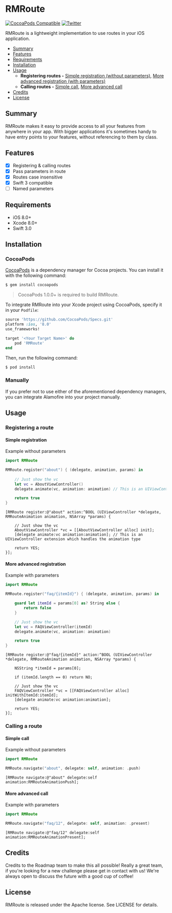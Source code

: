 # RMRoute

[![CocoaPods Compatible](https://img.shields.io/cocoapods/p/RMRoute.svg)](https://img.shields.io/cocoapods/p/RMRoute.svg)
[![Twitter](https://img.shields.io/twitter/follow/roadmaptravel.svg?style=social&label=Follow)](http://twitter.com/roadmaptravel)

RMRoute is a lightweight implementation to use routes in your iOS application.

- [Summary](#summary)
- [Features](#features)
- [Requirements](#requirements)
- [Installation](#installation)
- [Usage](#usage)
    - **Registering routes -** [Simple registration (without parameters)](#simple-registration), [More advanced registration (with parameters)](#more-advanced-registration)
    - **Calling routes -** [Simple call](#simple-call), [More advanced call](#more-advanced-call)
- [Credits](#credits)
- [License](#license)

## Summary

RMRoute makes it easy to provide access to all your features from anywhere in your app. With bigger applications it's sometimes handy to have entry points to your features, without referencing to them by class.

## Features

- [x] Registering & calling routes
- [x] Pass parameters in route
- [x] Routes case insensitive
- [x] Swift 3 compatible
- [ ] Named parameters

## Requirements

- iOS 8.0+
- Xcode 8.0+
- Swift 3.0

## Installation

### CocoaPods

[CocoaPods](http://cocoapods.org) is a dependency manager for Cocoa projects. You can install it with the following command:

```bash
$ gem install cocoapods
```

> CocoaPods 1.0.0+ is required to build RMRoute.

To integrate RMRoute into your Xcode project using CocoaPods, specify it in your `Podfile`:

```ruby
source 'https://github.com/CocoaPods/Specs.git'
platform :ios, '8.0'
use_frameworks!

target '<Your Target Name>' do
    pod 'RMRoute'
end
```

Then, run the following command:

```bash
$ pod install
```

### Manually

If you prefer not to use either of the aforementioned dependency managers, you can integrate Alamofire into your project manually.

## Usage

### Registering a route

#### Simple registration

Example without parameters

```swift
import RMRoute

RMRoute.register("about") { (delegate, animation, params) in
			
	// Just show the vc
	let vc = AboutViewController()
	delegate.animate(vc, animation: animation) // This is an UIViewController extension which handles the animation type

	return true
}
```

```objc
[RMRoute register:@"about" action:^BOOL (UIViewController *delegate, RMRouteAnimation animation, NSArray *params) {
		
	// Just show the vc
	AboutViewController *vc = [[AboutViewController alloc] init];
	[delegate animate:vc animation:animation]; // This is an UIViewController extension which handles the animation type

	return YES;
}];
```

#### More advanced registration

Example with parameters

```swift
import RMRoute

RMRoute.register("faq/{itemId}") { (delegate, animation, params) in

	guard let itemId = params[0] as? String else {
		return false
	}

	// Just show the vc
	let vc = FAQViewController(itemId)
	delegate.animate(vc, animation: animation)

	return true
}
```

```objc
[RMRoute register:@"faq/{itemId}" action:^BOOL (UIViewController *delegate, RMRouteAnimation animation, NSArray *params) {

	NSString *itemId = params[0];

	if (itemId.length == 0) return NO;
		
	// Just show the vc
	FAQViewController *vc = [[FAQViewController alloc] initWithItemId:itemId];
	[delegate animate:vc animation:animation];

	return YES;
}];
```

### Calling a route

#### Simple call

Example without parameters

```swift
import RMRoute

RMRoute.navigate("about", delegate: self, animation: .push)
```

```objc
[RMRoute navigate:@"about" delegate:self animation:RMRouteAnimationPush];
```

#### More advanced call

Example with parameters

```swift
import RMRoute

RMRoute.navigate("faq/12", delegate: self, animation: .present)
```

```objc
[RMRoute navigate:@"faq/12" delegate:self animation:RMRouteAnimationPresent];
```

## Credits

Credits to the Roadmap team to make this all possible! Really a great team, if you're looking for a new challenge please get in contact with us! We're always open to discuss the future with a good cup of coffee!


## License

RMRoute is released under the Apache license. See LICENSE for details.



